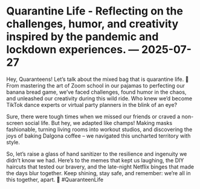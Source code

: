 # Quarantine Life - Reflecting on the challenges, humor, and creativity inspired by the pandemic and lockdown experiences. — 2025-07-27

Hey, Quaranteens! Let’s talk about the mixed bag that is quarantine life. 🌟 From mastering the art of Zoom school in our pajamas to perfecting our banana bread game, we’ve faced challenges, found humor in the chaos, and unleashed our creativity during this wild ride. Who knew we’d become TikTok dance experts or virtual party planners in the blink of an eye?

Sure, there were tough times when we missed our friends or craved a non-screen social life. But hey, we adapted like champs! Making masks fashionable, turning living rooms into workout studios, and discovering the joys of baking Dalgona coffee – we navigated this uncharted territory with style.

So, let’s raise a glass of hand sanitizer to the resilience and ingenuity we didn’t know we had. Here’s to the memes that kept us laughing, the DIY haircuts that tested our bravery, and the late-night Netflix binges that made the days blur together. Keep shining, stay safe, and remember: we’re all in this together, apart. 💫 #QuaranteenLife